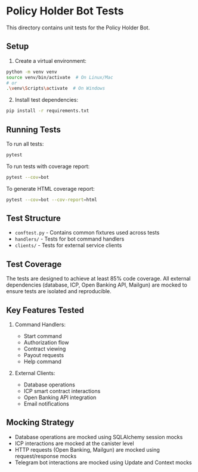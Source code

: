 # Policy Holder Bot Tests

This directory contains unit tests for the Policy Holder Bot.

## Setup

1. Create a virtual environment:
```bash
python -m venv venv
source venv/bin/activate  # On Linux/Mac
# or
.\venv\Scripts\activate  # On Windows
```

2. Install test dependencies:
```bash
pip install -r requirements.txt
```

## Running Tests

To run all tests:
```bash
pytest
```

To run tests with coverage report:
```bash
pytest --cov=bot
```

To generate HTML coverage report:
```bash
pytest --cov=bot --cov-report=html
```

## Test Structure

- `conftest.py` - Contains common fixtures used across tests
- `handlers/` - Tests for bot command handlers
- `clients/` - Tests for external service clients

## Test Coverage

The tests are designed to achieve at least 85% code coverage. All external dependencies (database, ICP, Open Banking API, Mailgun) are mocked to ensure tests are isolated and reproducible.

## Key Features Tested

1. Command Handlers:
   - Start command
   - Authorization flow
   - Contract viewing
   - Payout requests
   - Help command

2. External Clients:
   - Database operations
   - ICP smart contract interactions
   - Open Banking API integration
   - Email notifications

## Mocking Strategy

- Database operations are mocked using SQLAlchemy session mocks
- ICP interactions are mocked at the canister level
- HTTP requests (Open Banking, Mailgun) are mocked using request/response mocks
- Telegram bot interactions are mocked using Update and Context mocks 